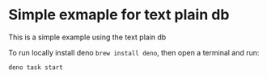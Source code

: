 # Simple exmaple for text plain db

This is a simple example using the text plain db

To run locally install deno `brew install deno`, then open a terminal and run:
```sh
deno task start
```
